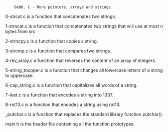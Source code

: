        0x06. C - More pointers, arrays and strings

0-strcat.c is a function that concatenates two strings.

1-strncat.c is a function that concatenates two strings that will use at most n bytes from src.

2-strncpy.c is a function that copies a string.

3-strcmp.c is a function that compares two strings.

4-rev_array.c a function that reverses the content of an array of integers.

5-string_toupper.c is a function that changes all lowercase letters of a string to uppercase.

6-cap_string.c is a function that capitalizes all words of a string.

7-leet.c is a function that encodes a string into 1337.

8-rot13.c is a function that encodes a string using rot13.

_putchar.c is a function that replaces the standard library function putchar().

main.h is the header file containing all the function prototypes.
